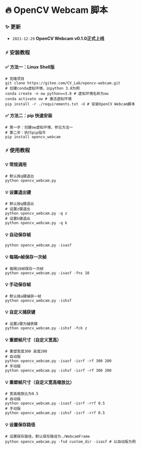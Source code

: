 # :fire: OpenCV Webcam 脚本



### :sparkles: 更新

- `2021-12-29` **OpenCV Webcam v0.1.0正式上线**



### :zap: 安装教程

#### :white_check_mark: 方法一：Linux Shell版

```shell
# 克隆项目
git clone https://gitee.com/CV_Lab/opencv-webcam.git
# 创建conda虚拟环境，以python 3.8为例
conda create -n ow python==3.8 # 虚拟环境名称为ow
conda activate ow # 激活虚拟环境
pip install -r ./requirements.txt -U # 安装OpenCV Webcam脚本
```



#### :white_check_mark: 方法二：pip 快速安装

```shell
# 第一步：创建ow虚拟环境，参见方法一
# 第二步：执行pip指令
pip install opencv_webcam
```



### :zap: 使用教程
#### :bulb: 常规调用

```shell
# 默认按q键退出
python opencv_webcam.py
```



#### :bulb: 设置退出键

```shell
# 默认按q键退出
# 设置z键退出
python opencv_webcam.py -q z
# 设置k键退出
python opencv_webcam.py -q k
```



#### :bulb: 自动保存帧

```shell
python opencv_webcam.py -isasf
```



#### :bulb: 每隔n帧保存一次帧

```shell
# 每隔10帧保存一次帧
python opencv_webcam.py -isasf -fns 10
```



#### :bulb: 手动保存帧

```shell
# 默认按a键捕获一帧
python opencv_webcam.py -ishsf
```



#### :bulb: 自定义捕获键

```shell
# 设置z键为捕获键
python opencv_webcam.py -ishsf -fck z
```



#### :bulb: 重塑帧尺寸（自定义宽高）

```shell
# 重塑宽度300 高度200
# 自动版
python opencv_webcam.py -isasf -isrf -rf 300 200
# 手动版
python opencv_webcam.py -ishsf -isrf -rf 300 200
```



#### :bulb: 重塑帧尺寸（自定义宽高缩放比）

```shell
# 宽高缩放比为0.5
# 自动版
python opencv_webcam.py -isasf -isrf -rrf 0.5
# 手动版
python opencv_webcam.py -ishsf -isrf -rrf 0.5
```



#### :bulb: 设置保存路径

```shell
# 设置保存路径，默认保存路径为./WebcamFrame
python opencv_webcam.py -fsd custom_dir -isasf # 以自动版为例
```

